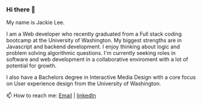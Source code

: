 ### Hi there 👋

My name is Jackie Lee.

I am a Web developer who recently graduated from a Full stack coding bootcamp at the University of Washington. My biggest strengths are in Javascript and backend development. I enjoy thinking about logic and problem solving algorithmic questions.  I'm currently seeking roles in software and web development in a collaborative enviroment with a lot of potential for growth. 

I also have a Bachelors degree in Interactive Media Design with a core focus on User experience design from the University of Washington. 



📫 How to reach me: [Email](mailto:jjac.lee@gmail.com) |  [linkedIn](https://www.linkedin.com/in/jjackielee/)


